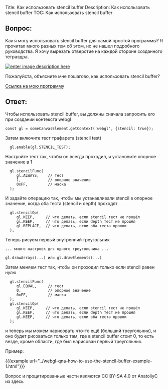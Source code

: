 Title: Как использовать stencil buffer
Description: Как использовать stencil buffer
TOC: Как использовать stencil buffer

## Вопрос:

Как я могу использовать stencil buffer для самой простой программы?
Я прочитал много разных тем об этом, но не нашел подробного руководства.
Я хочу вырезать отверстие на каждой стороне созданного тетраэдра.

[![enter image description here][1]][1]

Пожалуйста, объясните мне пошагово, как использовать stencil buffer?

[Ссылка на мою программу][2]


  [1]: https://i.stack.imgur.com/yV9oD.png
  [2]: https://dropfiles.ru/filesgroup/62503e88028a16b1055f78a7e2b70456.html

## Ответ:

Чтобы использовать stencil buffer, вы должны сначала запросить его при создании контекста webgl

    const gl = someCanvasElement.getContext('webgl', {stencil: true});


Затем включите тест трафарета (stencil test)

```  
  gl.enable(gl.STENCIL_TEST);
```

Настройте тест так, чтобы он всегда проходил, и установите опорное значение в 1

```
  gl.stencilFunc(
     gl.ALWAYS,    // тест
     1,            // опорное значение
     0xFF,         // маска
  );
```

И задайте операцию так, чтобы мы устанавливали stencil в опорное значение, когда оба теста (stencil и depth) проходят

```
  gl.stencilOp(
     gl.KEEP,     // что делать, если stencil тест не прошёл
     gl.KEEP,     // что делать, если depth тест не прошёл
     gl.REPLACE,  // что делать, если оба теста прошли
  );
```

Теперь рисуем первый внутренний треугольник

```
... много настроек для одного треугольника ...

gl.drawArrays(...) или gl.drawElements(...)
```

Затем меняем тест так, чтобы он проходил только если stencil равен нулю

```
  gl.stencilFunc(
     gl.EQUAL,     // тест
     0,            // опорное значение
     0xFF,         // маска
  );
  gl.stencilOp(
     gl.KEEP,     // что делать, если stencil тест не прошёл
     gl.KEEP,     // что делать, если depth тест не прошёл
     gl.KEEP,     // что делать, если оба теста прошли
  );

```

и теперь мы можем нарисовать что-то ещё (больший треугольник), и оно будет рисоваться только там, где в stencil buffer стоит 0, то есть везде, кроме области, где был нарисован первый треугольник.

Пример:

{{{example url="../webgl-qna-how-to-use-the-stencil-buffer-example-1.html"}}}



<div class="so">
  <div>Вопрос и процитированные части являются 
    CC BY-SA 4.0 от
    <a data-href="https://stackoverflow.com/users/9698958">AnatoliyC</a>
    из
    <a data-href="https://stackoverflow.com/questions/59539788">здесь</a>
  </div>
</div> 